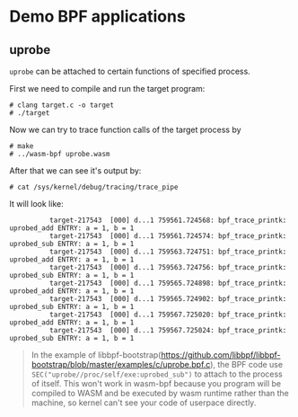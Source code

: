# Demo BPF applications

## uprobe

`uprobe` can be attached to certain functions of specified process.

First we need to compile and run the target program:

```console
# clang target.c -o target
# ./target
```

Now we can try to trace function calls of the target process by

```console
# make
# ../wasm-bpf uprobe.wasm
```

After that we can see it's output by:

```console
# cat /sys/kernel/debug/tracing/trace_pipe
```

It will look like:

```console
          target-217543  [000] d...1 759561.724568: bpf_trace_printk: uprobed_add ENTRY: a = 1, b = 1
          target-217543  [000] d...1 759561.724574: bpf_trace_printk: uprobed_sub ENTRY: a = 1, b = 1
          target-217543  [000] d...1 759563.724751: bpf_trace_printk: uprobed_add ENTRY: a = 1, b = 1
          target-217543  [000] d...1 759563.724756: bpf_trace_printk: uprobed_sub ENTRY: a = 1, b = 1
          target-217543  [000] d...1 759565.724898: bpf_trace_printk: uprobed_add ENTRY: a = 1, b = 1
          target-217543  [000] d...1 759565.724902: bpf_trace_printk: uprobed_sub ENTRY: a = 1, b = 1
          target-217543  [000] d...1 759567.725020: bpf_trace_printk: uprobed_add ENTRY: a = 1, b = 1
          target-217543  [000] d...1 759567.725024: bpf_trace_printk: uprobed_sub ENTRY: a = 1, b = 1
```

> In the example of libbpf-bootstrap(https://github.com/libbpf/libbpf-bootstrap/blob/master/examples/c/uprobe.bpf.c), the BPF code use `SEC("uprobe//proc/self/exe:uprobed_sub")` to attach to the process of itself. This won't work in wasm-bpf because you program will be compiled to WASM and be executed by wasm runtime rather than the machine, so kernel can't see your code of userpace directly.